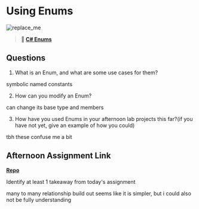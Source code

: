# Using Enums

![replace_me](https://codeworks.blob.core.windows.net/public/assets/img/illustrations/placeholder.svg)

> **📖 [C# Enums](https://codeworksacademy.com/fs-student-guide/resources/wk10/03-Enums)**

## Questions

1. What is an Enum, and what are some use cases for them?

symbolic named constants 

2. How can you modify an Enum?

can change its base type and members 

3. How have you used Enums in your afternoon lab projects this far?(if you have not yet, give an example of how you could)

tbh these confuse me a bit

## Afternoon Assignment Link

**[Repo](https://github.com/GregBullington/contractorsCsharp)**

Identify at least 1 takeaway from today's assignment

many to many relationship build out seems like it is simpler, but i could also not be fully understanding 

